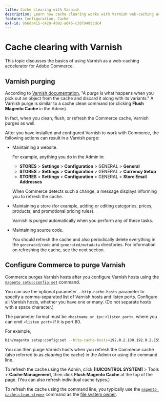 ```yaml
---
title: Cache clearing with Varnish
description: Learn how cache clearing works with Varnish web-caching accelerator for Adobe Commerce. Discover cache management and optimization techniques.
feature: Configuration, Cache
exl-id: 866da415-c428-4092-a045-c3079493cdc4
---
```

# Cache clearing with Varnish

This topic discusses the basics of using Varnish as a web-caching accelerator for Adobe Commerce.

## Varnish purging

According to [Varnish documentation](https://www.varnish-cache.org/docs/trunk/users-guide/purging.html), "A *purge* is what happens when you pick out an object from the cache and discard it along with its variants." A Varnish purge is similar to a cache clean command (or clicking **Flush Magento Cache** in the Admin).

In fact, when you clean, flush, or refresh the Commerce cache, Varnish purges as well.

After you have installed and configured Varnish to work with Commerce, the following actions can result in a Varnish purge:

- Maintaining a website.

   For example, anything you do in the Admin in:

  - **STORES** > **Settings** > **Configuration** > GENERAL > **General**
  - **STORES** > **Settings** > **Configuration** > GENERAL > **Currency Setup**
  - **STORES** > **Settings** > **Configuration** > GENERAL > **Store Email Addresses**

   When Commerce detects such a change, a message displays informing you to refresh the cache.

- Maintaining a store (for example, adding or editing categories, prices, products, and promotional pricing rules).

   Varnish is purged automatically when you perform any of these tasks.

- Maintaining source code.

   You should refresh the cache and also periodically delete everything in the `generated/code` and `generated/metadata` directories. For information on refreshing the cache, see the next section.

## Configure Commerce to purge Varnish

Commerce purges Varnish hosts after you configure Varnish hosts using the [`magento setup:config:set`](https://experienceleague.adobe.com/en/docs/commerce-operations/tools/cli-reference/commerce-on-premises#setupconfigset) command.

You can use the optional parameter `--http-cache-hosts` parameter to specify a comma-separated list of Varnish hosts and listen ports. Configure all Varnish hosts, whether you have one or many. (Do not separate hosts with a space character.)

The parameter format must be `<hostname or ip>:<listen port>`, where you can omit `<listen port>` if it is port 80.

For example,

```bash
bin/magento setup:config:set --http-cache-hosts=192.0.2.100,192.0.2.155:6081
```

You can then purge Varnish hosts when you refresh the Commerce cache (also referred to as *cleaning* the cache) in the Admin or using the command line.

To refresh the cache using the Admin, click **[!UICONTROL SYSTEM]** > Tools > **Cache Management**, then click **Flush Magento Cache** at the top of the page. (You can also refresh individual cache types.)

To refresh the cache using the command line, you typically use the [`magento cache:clean <type>`](../cli/manage-cache.md#clean-and-flush-cache-types) command as the [file system owner](../../installation/prerequisites/file-system/overview.md).
